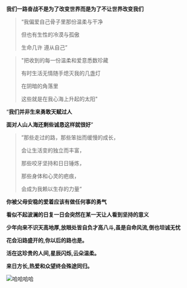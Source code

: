 **我们一路奋战不是为了改变世界而是为了不让世界改变我们**



> “我偏爱自己骨子里那份温柔与干净
>
> 但也有生性的冷漠与孤傲
>
> 生命几许 遵从自己”



>  "把收到的每一份温柔和爱意悉数珍藏
>
> 有时生活无情随手熄灭我的几盏灯
>
> 在阴暗的角落里
>
> 这些就是在我心海上升起的太阳"



“**我们并非生来勇敢天赋过人**

**面对人山人海还剩些诚恳这样就很好**”



> ”那些走过的路，那些笨拙而缓慢的成长，
>
> 会让生活变的独立而丰富，
>
> 那些咬牙坚持和日日锤炼，
>
> 那些身体和心灵的疤痕，
>
> 会成为我赖以生存的力量“



**你被父母安稳的爱着应该有做任何事的勇气**



**看似不起波澜的日复一日会突然在某一天让人看到坚持的意义**



**少年向来不识天高地厚,放眼处皆自负才高八斗,虽是自命风流,倒也坦诚无忧**



**花会沿路盛开的,你以后的路也是。**



**活在这珍贵的人间,星辰闪烁,云朵温柔。**



**来日方长,热爱和众望终会殊途同归。**





![哈哈哈哈](http://8.142.4.106:2022/images/12a4ffa.jpg)